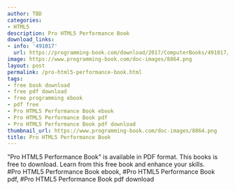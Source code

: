 ```yaml
---
author: TBD
categories:
- HTML5
description: Pro HTML5 Performance Book
download_links:
- info: '491017'
  url: https://programming-book.com/download/2017/ComputerBooks/491017/Pro HTML5 Performance.pdf
image: https://www.programming-book.com/doc-images/8864.png
layout: post
permalink: /pro-html5-performance-book.html
tags:
- free book download
- free pdf download
- free programming ebook
- pdf free
- Pro HTML5 Performance Book ebook
- Pro HTML5 Performance Book pdf
- Pro HTML5 Performance Book pdf download
thumbnail_url: https://www.programming-book.com/doc-images/8864.png
title: Pro HTML5 Performance Book
---
```


 
<div class="item-desc text-justify">
  "Pro HTML5 Performance Book" is available in PDF format. This books is free to download. Learn from this free book and enhance your skills.
  <br>
  #Pro HTML5 Performance Book ebook, #Pro HTML5 Performance Book pdf, #Pro HTML5 Performance Book pdf download
</div>